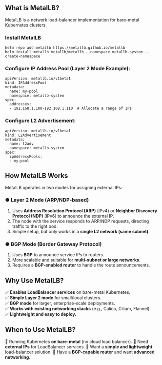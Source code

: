 ## What is MetalLB?
MetalLB is a network load-balancer implementation for bare-metal Kubernetes clusters. 

### Install MetalLB
```
helm repo add metallb https://metallb.github.io/metallb
helm install metallb metallb/metallb --namespace metallb-system --create-namespace
```
### Configure IP Address Pool (Layer 2 Mode Example):
```
apiVersion: metallb.io/v1beta1
kind: IPAddressPool
metadata:
  name: my-pool
  namespace: metallb-system
spec:
  addresses:
  - 192.168.1.100-192.168.1.110  # Allocate a range of IPs
```

### Configure L2 Advertisement:
```
apiVersion: metallb.io/v1beta1
kind: L2Advertisement
metadata:
  name: l2adv
  namespace: metallb-system
spec:
  ipAddressPools:
  - my-pool
```


## How MetalLB Works

MetalLB operates in two modes for assigning external IPs:

### ● Layer 2 Mode (ARP/NDP-based)
1. Uses **Address Resolution Protocol (ARP)** (IPv4) or **Neighbor Discovery Protocol (NDP)** (IPv6) to announce the external IP.
2. The node with the service responds to ARP/NDP requests, directing traffic to the right pod.
3. Simple setup, but only works in a **single L2 network (same subnet)**.

### ● BGP Mode (Border Gateway Protocol)
1. Uses **BGP** to announce service IPs to routers.
2. More scalable and suitable for **multi-subnet or large networks**.
3. Requires a **BGP-enabled router** to handle the route announcements.

## **Why Use MetalLB?**
✅ **Enables LoadBalancer services** on bare-metal Kubernetes.  
✅ **Simple Layer 2 mode** for small/local clusters.  
✅ **BGP mode** for larger, enterprise-scale deployments.  
✅ **Works with existing networking stacks** (e.g., Calico, Cilium, Flannel).  
✅ **Lightweight and easy to deploy.**  


## When to Use MetalLB?
🔹 Running Kubernetes **on bare-metal** (no cloud load balancer).
🔹 Need **external IPs** for LoadBalancer services.
🔹 Want a **simple and lightweight** load-balancer solution.
🔹 Have a **BGP-capable router** and want **advanced networking**.